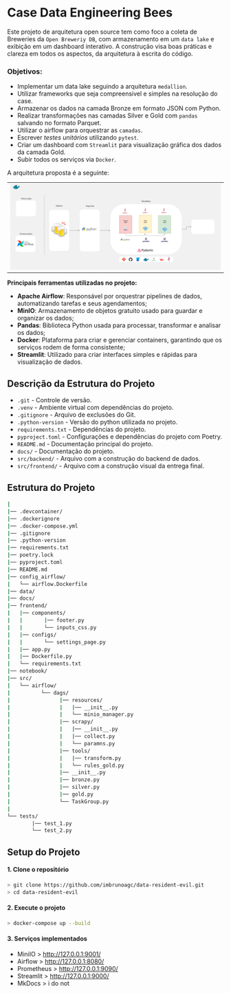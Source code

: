 # Case Data Engineering Bees
Este projeto de arquitetura open source tem como foco a coleta de Breweries da ``Open Breweriy DB``, com armazenamento em um ``data lake`` e exibição em um dashboard interativo. A construção visa boas práticas e clareza em todos os aspectos, da arquitetura à escrita do código.

### Objetivos:
* Implementar um data lake seguindo a arquitetura ``medallion``.
* Utilizar frameworks que seja compreensivel e simples na resolução do case.
* Armazenar os dados na camada Bronze em formato JSON com Python.
* Realizar transformações nas camadas Silver e Gold com ``pandas`` salvando no formato Parquet.
* Utilizar o airflow para orquestrar as ``camadas``.
* Escrever *testes unitários* utilizando ``pytest``.
* Criar um dashboard com ``Streamlit`` para visualização gráfica dos dados da camada Gold.
* Subir todos os serviços via ``Docker``.

A arquitetura proposta é a seguinte:
<table>
    <td>
    <img src="docs/architecture/architecture-version-1.png"
></img></td></tr>
</table>

**Principais ferramentas utilizadas no projeto:**  
- **Apache Airflow**: Responsável por orquestrar pipelines de dados, automatizando tarefas e seus agendamentos;  
- **MinIO**: Armazenamento de objetos gratuito usado para guardar e organizar os dados;  
- **Pandas**: Biblioteca Python usada para processar, transformar e analisar os dados;  
- **Docker**: Plataforma para criar e gerenciar containers, garantindo que os serviços rodem de forma consistente;  
- **Streamlit**: Utilizado para criar interfaces simples e rápidas para visualização de dados.  

## Descrição da Estrutura do Projeto
* `.git` - Controle de versão.
* `.venv` - Ambiente virtual com dependências do projeto.
* `.gitignore` - Arquivo de exclusões do Git.
* `.python-version` - Versão do python utilizada no projeto.
* `requirements.txt` - Dependências do projeto.
* `pyproject.toml` - Configurações e dependências do projeto com Poetry. 
* `README.md` - Documentação principal do projeto.
* `docs/` - Documentação do projeto.
* `src/backend/` - Arquivo com a construção do backend de dados.
* `src/frontend/` - Arquivo com a construção visual da entrega final.


## Estrutura do Projeto

```bash
|
|── .devcontainer/
|── .dockerignore
|── .docker-compose.yml
|── .gitignore
|── .python-version
|── requirements.txt
|── poetry.lock
|── pyproject.toml
|── README.md
|── config_airflow/
|   └── airflow.Dockerfile
|── data/
|── docs/
|── frontend/
|   |── components/
|   |       |── footer.py
|   |       └── inputs_css.py
|   |── configs/
|   |       └── settings_page.py
|   |── app.py
|   |── Dockerfile.py
|   └── requirements.txt
|── notebook/
|── src/
|   └── airflow/
|          └── dags/
|                |── resources/
|                |   |── __init__.py
|                |   └── minio_manager.py
|                |── scrapy/
|                |   |── __init__.py
|                |   |── collect.py
|                |   └── paramns.py
|                |── tools/
|                |   |── transform.py
|                |   └── rules_gold.py
|                |── __init__.py
|                |── bronze.py
|                |── silver.py
|                |── gold.py
|                └── TaskGroup.py
|
└── tests/
        |── test_1.py
        └── test_2.py
```

## Setup do Projeto

#### **1. Clone o repositório**
```bash
> git clone https://github.com/imbrunoagc/data-resident-evil.git
> cd data-resident-evil
```

#### **2. Execute o projeto**
```bash
> docker-compose up --build
``` 


#### **3. Serviços implementados**

* MiniIO > http://127.0.0.1:9001/
* Airflow > http://127.0.0.1:8080/
* Prometheus > http://127.0.0.1:9090/
* Streamlit > http://127.0.0.1:9000/
* MkDocs > i do not